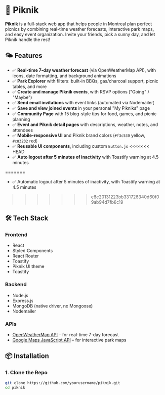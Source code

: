 # 🧺 Piknik

**Piknik** is a full-stack web app that helps people in Montreal plan perfect picnics by combining real-time weather forecasts, interactive park maps, and easy event organization. Invite your friends, pick a sunny day, and let Piknik handle the rest!

## 🌤 Features

- ✅ **Real-time 7-day weather forecast** (via OpenWeatherMap API), with icons, date formatting, and background animations
- ✅ **Park Explorer** with filters: built-in BBQs, gas/charcoal support, picnic tables, and more
- ✅ **Create and manage Piknik events**, with RSVP options ("Going" / "Maybe")
- ✅ **Send email invitations** with event links (automated via Nodemailer)
- ✅ **Save and view joined events** in your personal "My Pikniks" page
- ✅ **Community Page** with 15 blog-style tips for food, games, and picnic planning
- ✅ **Event and Piknik detail pages** with descriptions, weather, notes, and attendees
- ✅ **Mobile-responsive UI** and Piknik brand colors (`#f3c530` yellow, `#c83232` red)
- ✅ **Reusable UI components**, including custom `Button.js`
<<<<<<< HEAD
- ✅ **Auto logout after 5 minutes of inactivity** with Toastify warning at 4.5 minutes

=======
+ ✅ Automatic logout after 5 minutes of inactivity, with Toastify warning at 4.5 minutes
>>>>>>> e8c20131223bb331726340d60f09ab94d7fb8c19

## 🛠️ Tech Stack

### Frontend
- React
- Styled Components
- React Router
- Toastify
- Piknik UI theme
- Toastify

### Backend
- Node.js
- Express.js
- MongoDB (native driver, no Mongoose)
- Nodemailer

### APIs
- [OpenWeatherMap API](https://openweathermap.org/api) – for real-time 7-day forecast
- [Google Maps JavaScript API](https://developers.google.com/maps/documentation/javascript/overview) – for interactive park maps

## 📦 Installation

### 1. Clone the Repo

```bash
git clone https://github.com/yourusername/piknik.git
cd piknik
